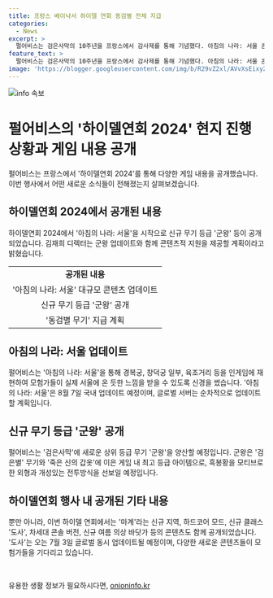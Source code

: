 ```yaml
---
title: 프랑스 베이냑서 하이델 연회 동검별 전체 지급
categories:
  - News
excerpt: >
  펄어비스는 검은사막의 10주년을 프랑스에서 감사제를 통해 기념했다. 아침의 나라: 서울 콘텐츠와 함께 검은사당에서 신규 무기 군왕을 선보였으며, 도사 클래스와 신규 지역도 공개했다. 이용자들의 이목을 끄는 내용들이 대거 공개되었고, 무기 업데이트와 함께 콘텐츠적 지원도 제공된다. 클릭하고 싶은 매력적인 내용들로 가득한 검은사막의 10주년 기념 행사.
feature_text: >
  펄어비스는 검은사막의 10주년을 프랑스에서 감사제를 통해 기념했다. 아침의 나라: 서울 콘텐츠와 함께 검은사당에서 신규 무기 군왕을 선보였으며, 도사 클래스와 신규 지역도 공개했다. 이용자들의 이목을 끄는 내용들이 대거 공개되었고, 무기 업데이트와 함께 콘텐츠적 지원도 제공된다. 클릭하고 싶은 매력적인 내용들로 가득한 검은사막의 10주년 기념 행사.
image: 'https://blogger.googleusercontent.com/img/b/R29vZ2xl/AVvXsEixyZcFfHzMRdzZMjFBmAUKJYCLCGyLL1o632UiGVXcaFdKo_bkvkuCioo0uUKlGfBVcT3P84aROyZIXSBEx3Aw5nCQ3pTgDom1WDC4m8eifvWiAmWEEVb4x6G_l8C0QH225ldMjyaFvpxGEBGNO37VmDTDMHGhJPq73UglMfDca1-0aw/s1600/blogspot.png'
---
```


<p><img src="https://blogger.googleusercontent.com/img/b/R29vZ2xl/AVvXsEixyZcFfHzMRdzZMjFBmAUKJYCLCGyLL1o632UiGVXcaFdKo_bkvkuCioo0uUKlGfBVcT3P84aROyZIXSBEx3Aw5nCQ3pTgDom1WDC4m8eifvWiAmWEEVb4x6G_l8C0QH225ldMjyaFvpxGEBGNO37VmDTDMHGhJPq73UglMfDca1-0aw/s1600/blogspot.png" alt="info 속보" /></p>

<h1>펄어비스의 '하이델연회 2024' 현지 진행상황과 게임 내용 공개</h1>

<p data-ke-size="size16">펄어비스는 프랑스에서 '하이델연회 2024'를 통해 다양한 게임 내용을 공개했습니다. 이번 행사에서 어떤 새로운 소식들이 전해졌는지 살펴보겠습니다.</p>

<h2 data-ke-size="size26">하이델연회 2024에서 공개된 내용</h2>

<p data-ke-size="size16">하이델연회 2024에서 '아침의 나라: 서울'을 시작으로 신규 무기 등급 '군왕' 등이 공개되었습니다. 김재희 디렉터는 군왕 업데이트와 함께 콘텐츠적 지원을 제공할 계획이라고 밝혔습니다.</p>

<table>
    <tr>
        <td style="text-align: center; height: 17px;"><b>공개된 내용</b></td>
    </tr>
    <tr>
        <td style="text-align: center; height: 17px;">'아침의 나라: 서울' 대규모 콘텐츠 업데이트</td>
    </tr>
    <tr>
        <td style="text-align: center; height: 17px;">신규 무기 등급 '군왕' 공개</td>
    </tr>
    <tr>
        <td style="text-align: center; height: 17px;">'동검별 무기' 지급 계획</td>
    </tr>
</table>

<h2 data-ke-size="size26">아침의 나라: 서울 업데이트</h2>

<p data-ke-size="size16">펄어비스는 '아침의 나라: 서울'을 통해 경복궁, 창덕궁 일부, 육조거리 등을 인게임에 재현하여 모험가들이 실제 서울에 온 듯한 느낌을 받을 수 있도록 신경을 썼습니다. '아침의 나라: 서울'은 8월 7일 국내 업데이트 예정이며, 글로벌 서버는 순차적으로 업데이트할 계획입니다.</p>

<h2 data-ke-size="size26">신규 무기 등급 '군왕' 공개</h2>

<p data-ke-size="size16">펄어비스는 '검은사막'에 새로운 상위 등급 무기 '군왕'을 양산할 예정입니다. 군왕은 '검은별' 무기와 '죽은 신의 갑옷'에 이은 게임 내 최고 등급 아이템으로, 흑봉황을 모티브로 한 외형과 개성있는 전투방식을 선보일 예정입니다.</p>

<h2 data-ke-size="size26">하이델연회 행사 내 공개된 기타 내용</h2>

<p data-ke-size="size16">뿐만 아니라, 이번 하이델 연회에서는 '마계'라는 신규 지역, 하드코어 모드, 신규 클래스 '도사', 차세대 콘솔 버전, 신규 여름 의상 바닷가 등의 콘텐츠도 함께 공개되었습니다. '도사'는 오는 7월 3일 글로벌 동시 업데이트될 예정이며, 다양한 새로운 콘텐츠들이 모험가들을 기다리고 있습니다.</p>

<p data-ke-size="size16">&nbsp;</p>
유용한 생활 정보가 필요하시다면, <a href="https://onioninfo.kr" rel="dofollow">onioninfo.kr</a>


